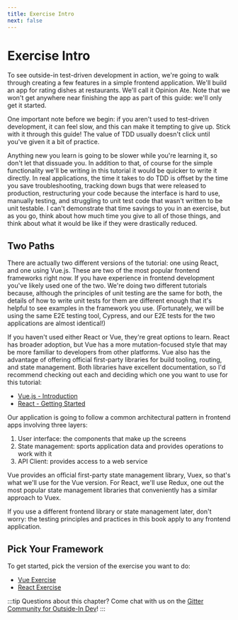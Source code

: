 ```yaml
---
title: Exercise Intro
next: false
---
```


# Exercise Intro

To see outside-in test-driven development in action, we're going to walk through creating a few features in a simple frontend application. We'll build an app for rating dishes at restaurants. We'll call it Opinion Ate. Note that we won't get anywhere near finishing the app as part of this guide: we'll only get it started.

One important note before we begin: if you aren't used to test-driven development, it can feel slow, and this can make it tempting to give up. Stick with it through this guide! The value of TDD usually doesn't click until you've given it a bit of practice.

Anything new you learn is going to be slower while you're learning it, so don't let that dissuade you. In addition to that, of course for the simple functionality we'll be writing in this tutorial it would be quicker to write it directly. In real applications, the time it takes to do TDD is offset by the time you save troubleshooting, tracking down bugs that were released to production, restructuring your code because the interface is hard to use, manually testing, and struggling to unit test code that wasn't written to be unit testable. I can't demonstrate that time savings to you in an exercise, but as you go, think about how much time you give to all of those things, and think about what it would be like if they were drastically reduced.

## Two Paths
There are actually two different versions of the tutorial: one using React, and one using Vue.js. These are two of the most popular frontend frameworks right now. If you have experience in frontend development you've likely used one of the two. We're doing two different tutorials because, although the principles of unit testing are the same for both, the details of how to write unit tests for them are different enough that it's helpful to see examples in the framework you use. (Fortunately, we will be using the same E2E testing tool, Cypress, and our E2E tests for the two applications are almost identical!)

If you haven't used either React or Vue, they're great options to learn. React has broader adoption, but Vue has a more mutation-focused style that may be more familiar to developers from other platforms. Vue also has the advantage of offering official first-party libraries for build tooling, routing, and state management. Both libraries have excellent documentation, so I'd recommend checking out each and deciding which one you want to use for this tutorial:

* [Vue.js - Introduction](https://vuejs.org/v2/guide/)
* [React - Getting Started](https://reactjs.org/docs/getting-started.html)

Our application is going to follow a common architectural pattern in frontend apps involving three layers:

1. User interface: the components that make up the screens
2. State management: sports application data and provides operations to work with it
3. API Client: provides access to a web service

Vue provides an official first-party state management library, Vuex, so that's what we'll use for the Vue version. For React, we'll use Redux, one out the most popular state management libraries that conveniently has a similar approach to Vuex.

If you use a different frontend library or state management later, don't worry: the testing principles and practices in this book apply to any frontend application.

## Pick Your Framework
To get started, pick the version of the exercise you want to do:

- [Vue Exercise](/vue/)
- [React Exercise](/react/)

:::tip
Questions about this chapter? Come chat with us on the [Gitter Community for Outside-In Dev](https://gitter.im/outsideindev/community)!
:::
